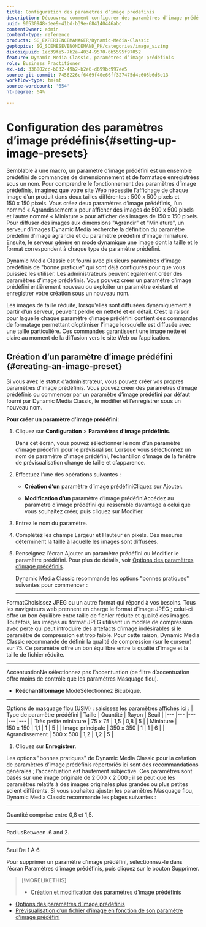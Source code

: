 ```yaml
---
title: Configuration des paramètres d’image prédéfinis
description: Découvrez comment configurer des paramètres d’image prédéfinis.
uuid: 90530948-dee9-41bd-b39e-684140446abc
contentOwner: admin
content-type: reference
products: SG_EXPERIENCEMANAGER/Dynamic-Media-Classic
geptopics: SG_SCENESEVENONDEMAND_PK/categories/image_sizing
discoiquuid: 1ec39fe5-7b2a-4034-9570-6b5595f97052
feature: Dynamic Media Classic, paramètres d’image prédéfinis
role: Business Practitioner
exl-id: 336802cc-b032-49b2-b2e6-d699bc997ee5
source-git-commit: 7456226cf6469f40e66ff327475d4c605b6d6e13
workflow-type: tm+mt
source-wordcount: '654'
ht-degree: 64%

---
```


# Configuration des paramètres d’image prédéfinis{#setting-up-image-presets}

Semblable à une macro, un paramètre d’image prédéfini est un ensemble prédéfini de commandes de dimensionnement et de formatage enregistrées sous un nom. Pour comprendre le fonctionnement des paramètres d’image prédéfinis, imaginez que votre site Web nécessite l’affichage de chaque image d’un produit dans deux tailles différentes : 500 x 500 pixels et 150 x 150 pixels. Vous créez deux paramètres d’image prédéfinis, l’un nommé « Agrandissement » pour afficher des images de 500 x 500 pixels et l’autre nommé « Miniature » pour afficher des images de 150 x 150 pixels. Pour diffuser des images aux dimensions &quot;Agrandir&quot; et &quot;Miniature&quot;, un serveur d’images Dynamic Media recherche la définition du paramètre prédéfini d’image agrandie et du paramètre prédéfini d’image miniature. Ensuite, le serveur génère en mode dynamique une image dont la taille et le format correspondent à chaque type de paramètre prédéfini.

Dynamic Media Classic est fourni avec plusieurs paramètres d’image prédéfinis de &quot;bonne pratique&quot; qui sont déjà configurés pour que vous puissiez les utiliser. Les administrateurs peuvent également créer des paramètres d’image prédéfinis. Vous pouvez créer un paramètre d’image prédéfini entièrement nouveau ou exploiter un paramètre existant et enregistrer votre création sous un nouveau nom.

Les images de taille réduite, lorsqu’elles sont diffusées dynamiquement à partir d’un serveur, peuvent perdre en netteté et en détail. C’est la raison pour laquelle chaque paramètre d’image prédéfini contient des commandes de formatage permettant d’optimiser l’image lorsqu’elle est diffusée avec une taille particulière. Ces commandes garantissent une image nette et claire au moment de la diffusion vers le site Web ou l’application.

## Création d’un paramètre d’image prédéfini {#creating-an-image-preset}

Si vous avez le statut d’administrateur, vous pouvez créer vos propres paramètres d’image prédéfinis. Vous pouvez créer des paramètres d’image prédéfinis ou commencer par un paramètre d’image prédéfini par défaut fourni par Dynamic Media Classic, le modifier et l’enregistrer sous un nouveau nom.

**Pour créer un paramètre d’image prédéfini:**

1. Cliquez sur **Configuration** > **Paramètres d’image prédéfinis**.

   Dans cet écran, vous pouvez sélectionner le nom d’un paramètre d’image prédéfini pour le prévisualiser. Lorsque vous sélectionnez un nom de paramètre d’image prédéfini, l’échantillon d’image de la fenêtre de prévisualisation change de taille et d’apparence.

1. Effectuez l’une des opérations suivantes :

   * **Création d’un**
paramètre d’image prédéfiniCliquez sur Ajouter.

   * **Modification d’un**
paramètre d’image prédéfiniAccédez au paramètre d’image prédéfini qui ressemble davantage à celui que vous souhaitez créer, puis cliquez sur Modifier.

1. Entrez le nom du paramètre.
1. Complétez les champs Largeur et Hauteur en pixels. Ces mesures déterminent la taille à laquelle les images sont diffusées.
1. Renseignez l’écran Ajouter un paramètre prédéfini ou Modifier le paramètre prédéfini. Pour plus de détails, voir [Options des paramètres d’image prédéfinis](application-setup.md#image_preset_options).

   Dynamic Media Classic recommande les options &quot;bonnes pratiques&quot; suivantes pour commencer :

   * ****
FormatChoisissez JPEG ou un autre format qui répond à vos besoins. Tous les navigateurs web prennent en charge le format d’image JPEG ; celui-ci offre un bon équilibre entre taille de fichier réduite et qualité des images. Toutefois, les images au format JPEG utilisent un modèle de compression avec perte qui peut introduire des artefacts d’image indésirables si le paramètre de compression est trop faible. Pour cette raison, Dynamic Media Classic recommande de définir la qualité de compression (sur le curseur) sur 75. Ce paramètre offre un bon équilibre entre la qualité d’image et la taille de fichier réduite.

   * ****
AccentuationNe sélectionnez pas l’accentuation (ce filtre d’accentuation offre moins de contrôle que les paramètres Masquage flou).

   * **Rééchantillonnage**
ModeSélectionnez Bicubique.

   * ****
Options de masquage flou (USM) : saisissez les paramètres affichés ici :
   | Type de paramètre prédéfini | Taille | Quantité | Rayon | Seuil |
   |--- |--- |--- |--- |--- |
   | Très petite miniature | 75 x 75 | 1,5 | 0,8 | 5 |
   | Miniature | 150 x 150 | 1,1 | 1 | 5 |
   | Image principale | 350 x 350 | 1 | 1 | 6 |
   | Agrandissement | 500 x 500 | 1,2 | 1,2 | 5 |

1. Cliquez sur **Enregistrer**.

Les options &quot;bonnes pratiques&quot; de Dynamic Media Classic pour la création de paramètres d’image prédéfinis répertoriés ici sont des recommandations générales ; l’accentuation est hautement subjective. Ces paramètres sont basés sur une image originale de 2 000 x 2 000 ; il se peut que les paramètres relatifs à des images originales plus grandes ou plus petites soient différents. Si vous souhaitez ajuster les paramètres Masquage flou, Dynamic Media Classic recommande les plages suivantes :

* ****
Quantité comprise entre 0,8 et 1,5.

* ****
RadiusBetween .6 and 2.

* ****
SeuilDe 1 À 6.

Pour supprimer un paramètre d’image prédéfini, sélectionnez-le dans l’écran Paramètres d’image prédéfinis, puis cliquez sur le bouton Supprimer.

>[!MORELIKETHIS]
>
>* [Création et modification des paramètres d’image prédéfinis](application-setup.md#creating_and_editing_image_presets)
* [Options des paramètres d’image prédéfinis](application-setup.md#image_preset_options)
* [Prévisualisation d’un fichier d’image en fonction de son paramètre d’image prédéfini](previewing-asset.md#previewing_an_image_asset_based_on_its_image_preset)

